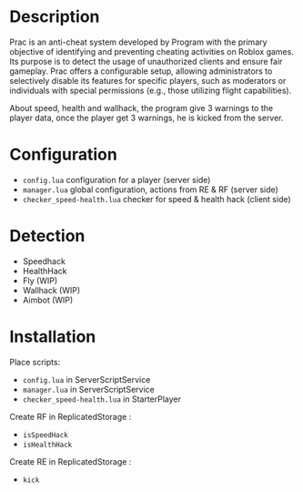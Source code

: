 # Description

Prac is an anti-cheat system developed by Program with the primary objective of identifying and preventing cheating activities on Roblox games.
Its purpose is to detect the usage of unauthorized clients and ensure fair gameplay.
Prac offers a configurable setup, allowing administrators to selectively disable its features for specific players, such as moderators or individuals with special permissions
(e.g., those utilizing flight capabilities).

About speed, health and wallhack, the program give 3 warnings to the player data, once the player get 3 warnings, he is kicked from the server.

# Configuration

- `config.lua` configuration for a player (server side)
- `manager.lua` global configuration, actions from RE & RF (server side)
- `checker_speed-health.lua` checker for speed & health hack (client side)

# Detection

- Speedhack
- HealthHack
- Fly (WIP)
- Wallhack (WIP)
- Aimbot (WIP)

# Installation

Place scripts:
- `config.lua` in ServerScriptService
- `manager.lua` in ServerScriptService
- `checker_speed-health.lua` in StarterPlayer

Create RF in ReplicatedStorage :
- `isSpeedHack`
- `isHealthHack`

Create RE in ReplicatedStorage :
 - `kick`